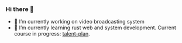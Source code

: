 ### Hi there 👋

- 🔭 I’m currently working on video broadcasting system
- 🌱 I’m currently learning rust web and system development. Current course in progress: [talent-plan](https://github.com/myromeu/talent-plan-progress).

<!--
**myromeu/myromeu** is a ✨ _special_ ✨ repository because its `README.md` (this file) appears on your GitHub profile.

Here are some ideas to get you started:
- 👯 I’m looking to collaborate on ...
- 🤔 I’m looking for help with ...
- 💬 Ask me about ...
- 📫 How to reach me: ...
- 😄 Pronouns: ...
- ⚡ Fun fact: ...
-->
